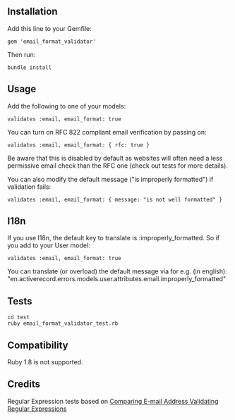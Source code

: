 Installation
------------

Add this line to your Gemfile:

    gem 'email_format_validator'
    
Then run:

    bundle install
    
Usage
-----

Add the following to one of your models:

    validates :email, email_format: true
    
You can turn on RFC 822 compliant email verification by passing on:

    validates :email, email_format: { rfc: true }

Be aware that this is disabled by default as websites will often need a less permissive email check than the RFC one (check out tests for more details).

You can also modify the default message ("is improperly formatted") if validation fails:

    validates :email, email_format: { message: "is not well formatted" }

I18n
----

If you use I18n, the default key to translate is :improperly_formatted. So if you add to your User model:

    validates :email, email_format: true

You can translate (or overload) the default message via for e.g. (in english): "en.activerecord.errors.models.user.attributes.email.improperly_formatted"

Tests
-----

    cd test
    ruby email_format_validator_test.rb

Compatibility
-------------

Ruby 1.8 is not supported.

Credits
-------

Regular Expression tests based on [Comparing E-mail Address Validating Regular Expressions](http://fightingforalostcause.net/misc/2006/compare-email-regex.php)